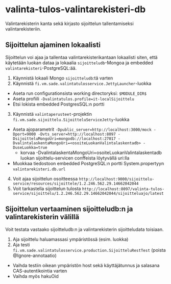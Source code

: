 valinta-tulos-valintarekisteri-db
=================================

Valintarekisterin kanta sekä kirjasto sijoittelun tallentamiseksi valintarekisteriin.

## Sijoittelun ajaminen lokaalisti

Sijoittelun voi ajaa ja tallentaa valintarekisterikantaan lokaalisti siten, että 
käytetään luokan dataa ja lokaalia `sijoitteludb`-Mongoa ja embedded `valintarekisteri`-PostgreSQL:ää.

1. Käynnistä lokaali Mongo `sijoitteludb`:tä varten
2. Käynnistä `fi.vm.sade.valintatulosservice.JettyLauncher`-luokka 
  * Aseta run configurationsista working directoryksi: `$MODULE_DIR$`
  * Aseta profiili `-Dvalintatulos.profile=it-localSijoittelu`
  * Etsi lokista embedded PostgresSQL:n portti
3. Käynnistä `valintaperusteet`-projektin `fi.vm.sade.sijoittelu.SijoitteluServiceJetty`-luokka
  * Aseta ajoparametrit `-Dpublic_server=http://localhost:3000/mock -Dport=9000 -Dvts_server=http://localhost:8097 -DsijoitteluMongoUri=mongodb://localhost:27017 -DvalintalaskentaMongoUri=<osoiteLuokanValintalaskentadb> -DuseLuokka=true`
    * korvaa -DvalintalaskentaMongoUri=osoiteLuokanValintalaskentadb luokan sijoittelu-servicen conffeista löytyvällä uri:lla
  * Muokkaa tiedostoon embedded PostgreSQL:n portti System.propertyyn `valintarekisteri.db.url`
4. Voit ajaa sijoittelun osoitteessa `http://localhost:9000/sijoittelu-service/resources/sijoittele/1.2.246.562.29.14662042044`
5. Voit tarkastella sijoittelun tulosta `http://localhost:8097/valinta-tulos-service/sijoittelu/1.2.246.562.29.14662042044/sijoitteluajo/latest`

## Sijoittelun vertaaminen sijoitteludb:n ja valintarekisterin välillä

Voit testata vastaako sijoitteludb:n ja valintarekisterin sijoitteludata toisiaan.

1. Aja sijoittelu haluamassasi ympäristössä (esim. luokka)
2. Aja testi `fi.vm.sade.valintatulosservice.production.SijoitteluRestTest` (poista @Ignore-annotaatio)
  * Vaihda testiin oikean ympäristön host sekä käyttäjätunnus ja salasana CAS-autentikointia varten
  * Vaihda myös hakuOid